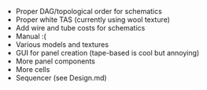 - Proper DAG/topological order for schematics
- Proper white TAS (currently using wool texture)
- Add wire and tube costs for schematics
- Manual :(
- Various models and textures
- GUI for panel creation (tape-based is cool but annoying)
- More panel components
- More cells
- Sequencer (see Design.md)

